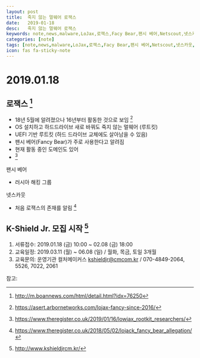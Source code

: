 ```yaml
---
layout: post
title:  죽지 않는 멀웨어 로잭스
date:   2019-01-18
desc:   죽지 않는 멀웨어 로잭스
keywords: note,news,malware,LoJax,로잭스,Facy Bear,팬시 베어,Netscout,넷스카웃,rootkit,Westford,웨스트포드,K-Shield Jr.
categories: [note]
tags: [note,news,malware,LoJax,로잭스,Facy Bear,팬시 베어,Netscout,넷스카웃,rootkit,Westford,웨스트포드,K-Shield Jr.]
icon: fas fa-sticky-note
---
```

# 2019.01.18
## 로잭스 [^LoJax boannews]
- 18년 5월에 알려졌으나 16년부터 활동한 것으로 보임 [^16]
- OS 설치하고 하드드라이브 새로 바꿔도 죽지 않는 멀웨어 (루트킷)
- UEFI 기반 루트킷 (하드 드라이브 교체에도 살아남을 수 있음)
- 팬시 베어(Fancy Bear)가 주로 사용한다고 알려짐
- 현재 활동 중인 도메인도 있어  
- [^LoJax The Register]
  
팬시 베어
- 러시아 해킹 그룹
  
넷스카웃
- 처음 로잭스의 존재를 알림 [^처음 발견]

## K-Shield Jr. 모집 시작 [^K-Shield cm]
1. 서류접수: 2019.01.18 (금) 10:00 ~ 02.08 (금) 18:00
2. 교육일정: 2019.03.11 (월) ~ 06.08 (일) / 월화, 목금, 토일 3개월
3. 교육문의: 운영기관 컬처메이커스 kshieldjr@cmcom.kr / 070-4849-2064, 5526, 7022, 2061
  
  
참고:  
[^처음 발견]: https://www.theregister.co.uk/2018/05/02/lojack_fancy_bear_allegation/  
[^16]: https://asert.arbornetworks.com/lojax-fancy-since-2016/  
[^LoJax The Register]: https://www.theregister.co.uk/2019/01/16/lowjax_rootkit_researchers/  
[^LoJax boannews]: http://m.boannews.com/html/detail.html?idx=76250  
[^K-Shield cm]: http://www.kshieldjrcm.kr/  
